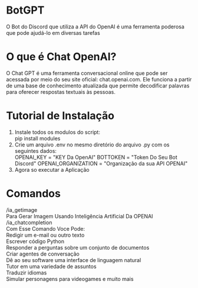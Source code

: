 # BotGPT
O Bot do Discord que utiliza a API do OpenAI é uma ferramenta poderosa que pode ajudá-lo em diversas tarefas
# O que é Chat OpenAI?
O Chat GPT é uma ferramenta conversacional online que pode ser acessada por meio do seu site oficial: chat.openai.com. Ele funciona a partir de uma base de conhecimento atualizada que permite decodificar palavras para oferecer respostas textuais às pessoas.
# Tutorial de Instalação
1. Instale todos os modulos do script:<br>
pip install modules<br>
2. Crie um arquivo .env no mesmo diretório do arquivo .py com os seguintes dados:<br>
OPENAI_KEY = "KEY Da OpenAI"
BOTTOKEN = "Token Do Seu Bot Discord"
OPENAI_ORGANIZATION = "Organização da sua API OPENAI"
3. Agora so executar a Aplicação<br>
# Comandos
/ia_getimage<br>
Para Gerar Imagem Usando Inteligência Artificial Da OPENAI<br>
/ia_chatcompletion<br>
Com Esse Comando Voce Pode:<br>
Redigir um e-mail ou outro texto<br>
Escrever código Python<br>
Responder a perguntas sobre um conjunto de documentos<br>
Criar agentes de conversação<br>
Dê ao seu software uma interface de linguagem natural<br>
Tutor em uma variedade de assuntos<br>
Traduzir idiomas<br>
Simular personagens para videogames e muito mais<br>




